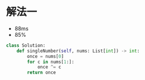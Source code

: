 # 解法一
- 88ms
- 85%
```python
class Solution:
    def singleNumber(self, nums: List[int]) -> int:
        once = nums[0]
        for c in nums[1:]:
            once ^= c
        return once
```
